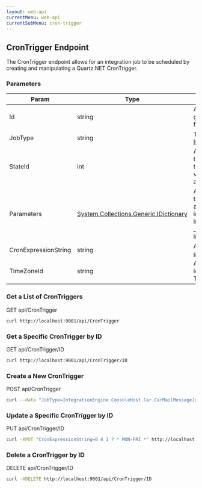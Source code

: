 ```yaml
---
layout: web-api
currentMenu: web-api
currentSubMenu: cron-trigger
---
```


## CronTrigger Endpoint

The CronTrigger endpoint allows for an integration job to be scheduled by creating and manipulating a Quartz.NET CronTrigger.

### Parameters

<div class="table-responsive">
<table class="table table-bordered">
<thead><tr><th>Param</th><th>Type</th><th>Details</th></tr></thead>
<tbody>
    <tr><td>Id</td><td><span class="label label-info">string</span></td>
        <td>A unique, auto-generated identifier for the trigger.</td>
    </tr>
    <tr><td>JobType</td><td><span class="label label-info">string</span></td>
        <td>The <a href="http://msdn.microsoft.com/en-us/library/system.type.fullname%28v=vs.110%29.aspx">FullName</a> of an <a href="integration-jobs.html">Integration Job</a> type.</td>
    </tr>
    <tr><td>StateId</td><td><span class="label label-danger">int</span></td>
        <td>An integer identifier that sets the state of the trigger. Valid values are 0 (active) and 1 (paused).</td>
    </tr>
    <tr>
        <td>Parameters</td>
        <td><a href="https://msdn.microsoft.com/en-us/library/s4ys34ea%28v=vs.110%29.aspx">System.Collections.Generic.IDictionary<string,string></a></td>
        <td>A key/value object that is made available to integration jobs that implement the _IParameterizedJob_ interface.</td>
    </tr>
    <tr><td>CronExpressionString</td><td><span class="label label-info">string</span></td>
    <td>A valid <a href="http://en.wikipedia.org/wiki/Cron#CRON_expression">cron expression</a>.</td>
    </tr>
    <tr><td>TimeZoneId</td><td><span class="label label-info">string</span></td>
        <td>A time zone string id, as defined by the TimeZone endpoint.</td>
    </tr>
</tbody>
</table>
</div>

### Get a List of CronTriggers
GET api/CronTrigger
```sh
curl http://localhost:9001/api/CronTrigger
```

### Get a Specific CronTrigger by ID
GET api/CronTrigger/ID
```sh
curl http://localhost:9001/api/CronTrigger/ID
```

### Create a New CronTrigger
POST api/CronTrigger
```sh
curl --data "JobType=IntegrationEngine.ConsoleHost.Car.CarMailMessageJob&CronExpressionString=0 3 4 ? * MON-FRI *&TimeZoneId=America/New_York" http://localhost:9001/api/CronTrigger
```

### Update a Specific CronTrigger by ID
PUT api/CronTrigger/ID
```sh
curl -XPUT "CronExpressionString=0 4 1 ? * MON-FRI *" http://localhost:9001/api/CronTrigger/ID
```

### Delete a CronTrigger by ID
DELETE api/CronTrigger/ID
```sh
curl -XDELETE http://localhost:9001/api/CronTrigger/ID
```
